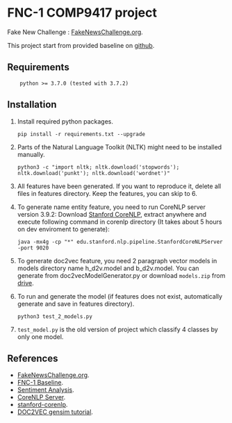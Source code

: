 # FNC-1 COMP9417 project

Fake New Challenge : [FakeNewsChallenge.org](http://fakenewschallenge.org).

This project start from provided baseline on [github](https://github.com/FakeNewsChallenge/fnc-1-baseline).

## Requirements

        python >= 3.7.0 (tested with 3.7.2)

## Installation

1.  Install required python packages.

        pip install -r requirements.txt --upgrade

2.  Parts of the Natural Language Toolkit (NLTK) might need to be installed manually.

        python3 -c "import nltk; nltk.download('stopwords'); nltk.download('punkt'); nltk.download('wordnet')"

3.  All features have been generated. If you want to reproduce it, delete all files in features directory. Keep the features, you can skip to 6.

4.  To generate name entity feature, you need to run CoreNLP server version 3.9.2: Download [Stanford CoreNLP](https://stanfordnlp.github.io/CoreNLP/history.html), extract anywhere and execute following command in corenlp directory (It takes about 5 hours on dev enviroment to generate):

        java -mx4g -cp "*" edu.stanford.nlp.pipeline.StanfordCoreNLPServer -port 9020

5.  To generate doc2vec feature, you need 2 paragraph vector models in models directory name h_d2v.model and b_d2v.model. You can generate from doc2vecModelGenerator.py or download `models.zip` from [drive](https://drive.google.com/drive/folders/1dUrKZuVctHLy1PBvCRV3pZPbE5iFZL7i?usp=sharing).

6.  To run and generate the model (if features does not exist, automatically generate and save in features directory).

        python3 test_2_models.py

7.  `test_model.py` is the old version of project which classify 4 classes by only one model.

## References

- [FakeNewsChallenge.org](http://fakenewschallenge.org).
- [FNC-1 Baseline](https://github.com/FakeNewsChallenge/fnc-1-baseline).
- [Sentiment Analysis](http://www.nltk.org/howto/sentiment.html).
- [CoreNLP Server](https://stanfordnlp.github.io/CoreNLP/index.html).
- [stanford-corenlp](https://github.com/Lynten/stanford-corenlp).
- [DOC2VEC gensim tutorial](https://medium.com/@mishra.thedeepak/doc2vec-simple-implementation-example-df2afbbfbad5).
